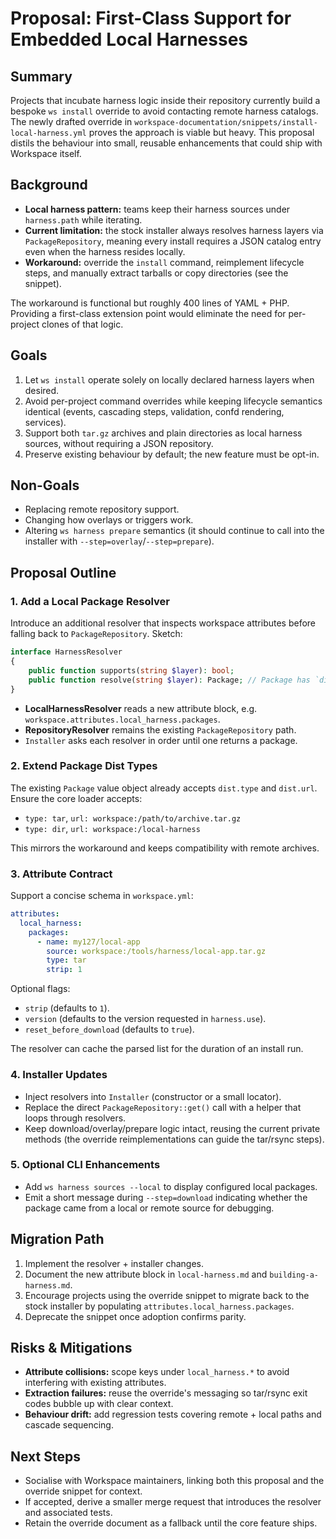 # Proposal: First-Class Support for Embedded Local Harnesses

## Summary

Projects that incubate harness logic inside their repository currently build
a bespoke `ws install` override to avoid contacting remote harness catalogs.
The newly drafted override in `workspace-documentation/snippets/install-local-harness.yml`
proves the approach is viable but heavy. This proposal distils the behaviour
into small, reusable enhancements that could ship with Workspace itself.

## Background

- **Local harness pattern:** teams keep their harness sources under
  `harness.path` while iterating.
- **Current limitation:** the stock installer always resolves harness layers
  via `PackageRepository`, meaning every install requires a JSON catalog entry
  even when the harness resides locally.
- **Workaround:** override the `install` command, reimplement lifecycle steps,
  and manually extract tarballs or copy directories (see the snippet).

The workaround is functional but roughly 400 lines of YAML + PHP. Providing a
first-class extension point would eliminate the need for per-project clones of
that logic.

## Goals

1. Let `ws install` operate solely on locally declared harness layers when
   desired.
2. Avoid per-project command overrides while keeping lifecycle semantics
   identical (events, cascading steps, validation, confd rendering, services).
3. Support both `tar.gz` archives and plain directories as local harness
   sources, without requiring a JSON repository.
4. Preserve existing behaviour by default; the new feature must be opt-in.

## Non-Goals

- Replacing remote repository support.
- Changing how overlays or triggers work.
- Altering `ws harness prepare` semantics (it should continue to call into the
  installer with `--step=overlay`/`--step=prepare`).

## Proposal Outline

### 1. Add a Local Package Resolver

Introduce an additional resolver that inspects workspace attributes before
falling back to `PackageRepository`. Sketch:

```php
interface HarnessResolver
{
    public function supports(string $layer): bool;
    public function resolve(string $layer): Package; // Package has `dist` info
}
```

- **LocalHarnessResolver** reads a new attribute block, e.g.
  `workspace.attributes.local_harness.packages`.
- **RepositoryResolver** remains the existing `PackageRepository` path.
- `Installer` asks each resolver in order until one returns a package.

### 2. Extend Package Dist Types

The existing `Package` value object already accepts `dist.type` and `dist.url`.
Ensure the core loader accepts:

- `type: tar`, `url: workspace:/path/to/archive.tar.gz`
- `type: dir`, `url: workspace:/local-harness`

This mirrors the workaround and keeps compatibility with remote archives.

### 3. Attribute Contract

Support a concise schema in `workspace.yml`:

```yaml
attributes:
  local_harness:
    packages:
      - name: my127/local-app
        source: workspace:/tools/harness/local-app.tar.gz
        type: tar
        strip: 1
```

Optional flags:

- `strip` (defaults to `1`).
- `version` (defaults to the version requested in `harness.use`).
- `reset_before_download` (defaults to `true`).

The resolver can cache the parsed list for the duration of an install run.

### 4. Installer Updates

- Inject resolvers into `Installer` (constructor or a small locator).
- Replace the direct `PackageRepository::get()` call with a helper that loops
  through resolvers.
- Keep download/overlay/prepare logic intact, reusing the current private
  methods (the override reimplementations can guide the tar/rsync steps).

### 5. Optional CLI Enhancements

- Add `ws harness sources --local` to display configured local packages.
- Emit a short message during `--step=download` indicating whether the package
  came from a local or remote source for debugging.

## Migration Path

1. Implement the resolver + installer changes.
2. Document the new attribute block in `local-harness.md` and
   `building-a-harness.md`.
3. Encourage projects using the override snippet to migrate back to the stock
   installer by populating `attributes.local_harness.packages`.
4. Deprecate the snippet once adoption confirms parity.

## Risks & Mitigations

- **Attribute collisions:** scope keys under `local_harness.*` to avoid
  interfering with existing attributes.
- **Extraction failures:** reuse the override's messaging so tar/rsync exit
  codes bubble up with clear context.
- **Behaviour drift:** add regression tests covering remote + local paths and
  cascade sequencing.

## Next Steps

- Socialise with Workspace maintainers, linking both this proposal and the
  override snippet for context.
- If accepted, derive a smaller merge request that introduces the resolver and
  associated tests.
- Retain the override document as a fallback until the core feature ships.
